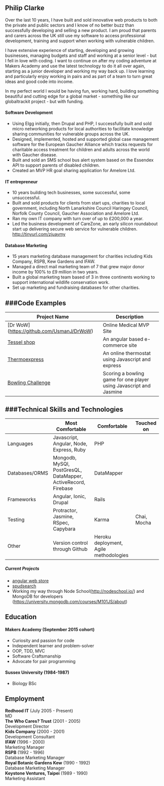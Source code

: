 ## Philip Clarke

Over the last 10 years, I have built and sold innovative web products to both the private and public sectors and I know of no better buzz than successfully developing and selling a new product. I am proud that parents and carers across the UK still use my software to access professional development, training and support when working with vulnerable children.  

I have extensive experience of starting, developing and growing businesses, managing budgets and staff and working at a senior level - but I fell in love with coding.  I want to continue on after my coding adventure at Makers Academy and use the latest technology to do it all over again, starting as a junior developer and working my way back up. I love learning and particularly enjoy working in pairs and as part of a team to turn great ideas and good code into income.  

In my perfect world I would be having fun, working hard, building something beautiful and cutting edge for a global market - something like our globaltrackit project - but with funding.



#### Software Development

- Using Elgg initially, then Drupal and PHP, I successfully built and sold micro networking products for local authorities to facilitate knowledge sharing communities for vulnerable groups across the UK.
- Designed, implemented, hosted and supported global case management software for the European Gaucher Alliance which tracks requests for charitable access treatment for children and adults across the world with Gaucher disease.
- Built and sold an SMS school bus alert system based on the Essendex API to support parents of disabled children.
- Created an MVP HR goal sharing application for Amelore Ltd.


#### IT entrepreneur

- 10 years building tech businesses, some successful, some unsuccessful.
- Built and sold products for clients from start ups, charities to local government, including North Lanarkshire Council Haringey Council, Norfolk County Council, Gaucher Association and Amelore Ltd.
- Ran my own IT company with turn over of up to £200,000 a year.
- Led the business development of CareZone, an early silicon roundabout start up delivering secure web service for vulnerable children. http://tinyurl.com/zjuaymy


#### Database Marketing

- 15 years marketing database management for charities including Kids Company, RSPB, Kew Gardens and IFAW.
- Managed a direct mail marketing team of 7 that grew major donor income by 100% to £9 million in two years.
- Built a global marketing team based of 3 in three continents working to support international wildlife conservation work.
- Set up marketing and fundraising databases for other charities.

###Code Examples
-------------
|Project Name | Description |
|-------------|-------------|
|[Dr WoW] (https://github.com/UsmanJ/DrWoW)|Online Medical MVP Site|
|[Tessel shop](https://github.com/phillipclarke29/tessel)|An angular based e-commerce site|
|[Thermoexpress](https://github.com/phillipclarke29/thermoexpress)|An online thermostat using Javascript and express|
|[Bowling Challenge](https://github.com/phillipclarke29/bowling-challenge1)|Scoring a bowling game for one player using Javascript and Jasmine|

###Technical Skills and Technologies
---------------------------------
| |Most Comfortable|Comfortable|Touched on|
|---------|----------------|-------------------|------------------------------|
|Languages|Javascript, Angular, Node, Express, Ruby| PHP
|Databases/ORMS|Mongodb, MySQl, PostGresQL, DataMapper, ActiveRecord, Firebase| DataMapper                |
|Frameworks|Angular, Ionic, Drupal |Rails|                    |
|Testing|Protractor, Jasmine, RSpec, Capybara|Karma| Chai, Mocha|
|Other|Version control through Github|Heroku deployment, Agile methodologies| |

##### Current Projects

- [angular web store](https://github.com/phillipclarke29/spudsearch)
- [spudsearch](http://www.globaltrackit.com)
- Working my way through Node School(http://nodeschool.io/) and MongoDB for developers (https://university.mongodb.com/courses/M101JS/about)


## Education

#### Makers Academy (September 2015 cohort)

- Curiosity and passion for code
- Independent learner and problem-solver
- OOP, TDD, MVC
- Software Craftsmanship
- Advocate for pair programming

#### Sussex University (1984-1987)

- Biology BSc

## Employment

**Redhood IT** (July 2005 - Present)  
MD  
**The Who Cares? Trust** (2001 - 2005)  
Development Director  
**Kids Company** (2000 - 2001)  
Development Consultant  
**IFAW** (1996 - 2000)   
Marketing Manager  
**RSPB** (1992 - 1996)   
Database Marketing Manager  
**Royal Botanic Gardens Kew** (1990 - 1992)   
Database Marketing Manager  
**Keystone Ventures, Taipei** (1989 - 1990)   
Marketing Assistant
